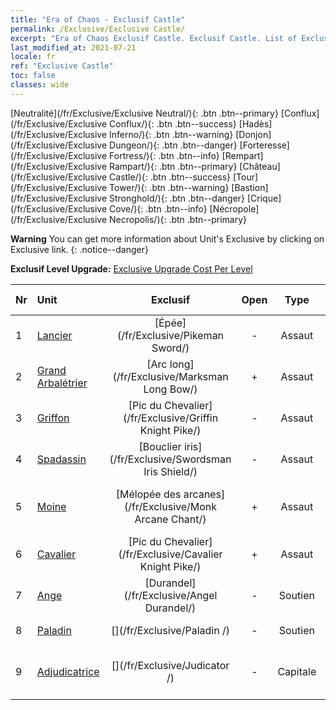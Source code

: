 ```yaml
---
title: "Era of Chaos - Exclusif Castle"
permalink: /Exclusive/Exclusive Castle/
excerpt: "Era of Chaos Exclusif Castle. Exclusif Castle. List of Exclusif Castle in Era of Chaos"
last_modified_at: 2021-07-21
locale: fr
ref: "Exclusive Castle"
toc: false
classes: wide
---
```

 [Neutralité](/fr/Exclusive/Exclusive Neutral/){: .btn .btn--primary} [Conflux](/fr/Exclusive/Exclusive Conflux/){: .btn .btn--success} [Hadès](/fr/Exclusive/Exclusive Inferno/){: .btn .btn--warning} [Donjon](/fr/Exclusive/Exclusive Dungeon/){: .btn .btn--danger} [Forteresse](/fr/Exclusive/Exclusive Fortress/){: .btn .btn--info} [Rempart](/fr/Exclusive/Exclusive Rampart/){: .btn .btn--primary} [Château](/fr/Exclusive/Exclusive Castle/){: .btn .btn--success} [Tour](/fr/Exclusive/Exclusive Tower/){: .btn .btn--warning} [Bastion](/fr/Exclusive/Exclusive Stronghold/){: .btn .btn--danger} [Crique](/fr/Exclusive/Exclusive Cove/){: .btn .btn--info} [Nécropole](/fr/Exclusive/Exclusive Necropolis/){: .btn .btn--primary} 

**Warning** You can get more information about Unit's Exclusive by clicking on Exclusive link. 
{: .notice--danger}

 **Exclusif Level Upgrade:** [Exclusive Upgrade Cost Per Level](/Exclusive/ExclusiveUpgradeCostPerLevel/)

  | Nr |         Unit        | Exclusif | Open  |    Type   |  Item to Rank UP      |  Skin   |
  |:---|:--------------------|:-------------:|:-----:|:---------:|:---------------------:|:-------:|
  | 1  | [Lancier](/fr/units/Pikeman/) | [Épée](/fr/Exclusive/Pikeman Sword/) | - | Assaut | [Jeton Épée](/ItemsFR/con_912/) | - |
  | 2  | [Grand Arbalétrier](/fr/units/Marksman/) | [Arc long](/fr/Exclusive/Marksman Long Bow/) | + | Assaut | [Jeton Arc long](/ItemsFR/con_914/) | - |
  | 3  | [Griffon](/fr/units/Griffin/) | [Pic du Chevalier](/fr/Exclusive/Griffin Knight Pike/) | - | Assaut | [Jeton Pic du Chevalier](/ItemsFR/con_916/) | - |
  | 4  | [Spadassin](/fr/units/Swordsman/) | [Bouclier iris](/fr/Exclusive/Swordsman Iris Shield/) | - | Assaut | [Jeton Bouclier iris](/ItemsFR/con_913/) | - |
  | 5  | [Moine](/fr/units/Monk/) | [Mélopée des arcanes](/fr/Exclusive/Monk Arcane Chant/) | + | Assaut | [Jeton Mélopée des arcanes](/ItemsFR/con_915/) | - |
  | 6  | [Cavalier](/fr/units/Cavalier/) | [Pic du Chevalier](/fr/Exclusive/Cavalier Knight Pike/) | + | Assaut | [Jeton Pic du Chevalier](/ItemsFR/con_916/) | - |
  | 7  | [Ange](/fr/units/Angel/) | [Durandel](/fr/Exclusive/Angel Durandel/) | - | Soutien | [Jeton Durandel](/ItemsFR/con_973/) | [Skin spécial Durandel](/ItemsFR/con_641/) |
  | 8  | [Paladin](/fr/units/Paladin/) | [](/fr/Exclusive/Paladin /) | - | Soutien | [Jeton Intrépide](/ItemsFR/con_974/) | [Skin spécial Intrépide](/ItemsFR/con_642/) |
  | 9  | [Adjudicatrice](/fr/units/Judicator/) | [](/fr/Exclusive/Judicator /) | - | Capitale | [Étendard spirituel Radiance sainte](/ItemsFR/con_975/) | [Tool_210909](/ItemsFR/con_643/) |
